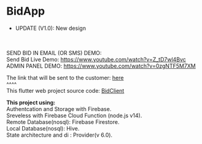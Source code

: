 
# BidApp



- UPDATE (V1.0): New design<br>

<br><br>
SEND BID IN EMAIL (OR SMS) DEMO:
<br>
Send Bid Live Demo: https://www.youtube.com/watch?v=Z_tD7wl4Bvc
<br>
ADMIN PANEL DEMO: https://www.youtube.com/watch?v=0zgNTF5M7XM
<br>



The link that will be sent to the customer: <a href="https://lproject-a1460.web.app/?tenant=XMqoQLgYxIi1u9Bfwh6U&bid=l9MURjFO95gRSTONymmi&creator=lhDqqZZPHMUExcOa5YfQCEtg70p2">here</a>
<br>
^^^^ 
<br>
This flutter web project source code: <a href = "https://github.com/DorDorel/bid-client"> BidClient</a>


<strong> This project using: </strong> <br>
Authentcation and Storage with Firebase.
<br>
Sreveless with Firebase Cloud Function (node.js v14).
<br>
Remote Database(nosql): Firebase Firestore.
<br>
Local Database(nosql): Hive.
<br>
State architecture and di : Provider(v 6.0).
<br>

